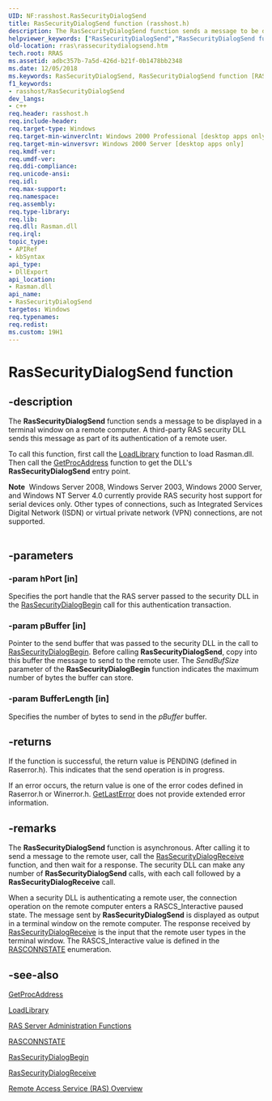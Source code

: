 ```yaml
---
UID: NF:rasshost.RasSecurityDialogSend
title: RasSecurityDialogSend function (rasshost.h)
description: The RasSecurityDialogSend function sends a message to be displayed in a terminal window on a remote computer. A third-party RAS security DLL sends this message as part of its authentication of a remote user.
helpviewer_keywords: ["RasSecurityDialogSend","RasSecurityDialogSend function [RAS]","_ras_rassecuritydialogsend","rasshost/RasSecurityDialogSend","rras.rassecuritydialogsend"]
old-location: rras\rassecuritydialogsend.htm
tech.root: RRAS
ms.assetid: adbc357b-7a5d-426d-b21f-0b1478bb2348
ms.date: 12/05/2018
ms.keywords: RasSecurityDialogSend, RasSecurityDialogSend function [RAS], _ras_rassecuritydialogsend, rasshost/RasSecurityDialogSend, rras.rassecuritydialogsend
f1_keywords:
- rasshost/RasSecurityDialogSend
dev_langs:
- c++
req.header: rasshost.h
req.include-header: 
req.target-type: Windows
req.target-min-winverclnt: Windows 2000 Professional [desktop apps only]
req.target-min-winversvr: Windows 2000 Server [desktop apps only]
req.kmdf-ver: 
req.umdf-ver: 
req.ddi-compliance: 
req.unicode-ansi: 
req.idl: 
req.max-support: 
req.namespace: 
req.assembly: 
req.type-library: 
req.lib: 
req.dll: Rasman.dll
req.irql: 
topic_type:
- APIRef
- kbSyntax
api_type:
- DllExport
api_location:
- Rasman.dll
api_name:
- RasSecurityDialogSend
targetos: Windows
req.typenames: 
req.redist: 
ms.custom: 19H1
---
```


# RasSecurityDialogSend function


## -description


The 
<b>RasSecurityDialogSend</b> function sends a message to be displayed in a terminal window on a remote computer. A third-party RAS security DLL sends this message as part of its authentication of a remote user.

To call this function, first call the 
<a href="https://docs.microsoft.com/windows/desktop/api/libloaderapi/nf-libloaderapi-loadlibrarya">LoadLibrary</a> function to load Rasman.dll. Then call the 
<a href="https://docs.microsoft.com/windows/desktop/api/libloaderapi/nf-libloaderapi-getprocaddress">GetProcAddress</a> function to get the DLL's 
<b>RasSecurityDialogSend</b> entry point.
<div class="alert"><b>Note</b>  Windows Server 2008, 
  Windows Server 2003,
  Windows 2000 Server, and
  Windows NT Server 4.0 currently provide RAS security host support for serial devices only. Other types of connections, such as Integrated Services Digital Network (ISDN) or virtual private network (VPN) connections, are not supported.</div><div> </div>

## -parameters




### -param hPort [in]

Specifies the port handle that the RAS server passed to the security DLL in the 
<a href="https://docs.microsoft.com/windows/desktop/api/rasshost/nf-rasshost-rassecuritydialogbegin">RasSecurityDialogBegin</a> call for this authentication transaction.


### -param pBuffer [in]

Pointer to the send buffer that was passed to the security DLL in the call to 
<a href="https://docs.microsoft.com/windows/desktop/api/rasshost/nf-rasshost-rassecuritydialogbegin">RasSecurityDialogBegin</a>. Before calling 
<b>RasSecurityDialogSend</b>, copy into this buffer the message to send to the remote user. The <i>SendBufSize</i> parameter of the 
<b>RasSecurityDialogBegin</b> function indicates the maximum number of bytes the buffer can store.


### -param BufferLength [in]

Specifies the number of bytes to send in the <i>pBuffer</i> buffer.


## -returns



If the function is successful, the return value is PENDING (defined in Raserror.h). This indicates that the send operation is in progress.

If an error occurs, the return value is one of the error codes defined in Raserror.h or Winerror.h. 
<a href="https://docs.microsoft.com/windows/desktop/api/errhandlingapi/nf-errhandlingapi-getlasterror">GetLastError</a> does not provide extended error information.




## -remarks



The 
<b>RasSecurityDialogSend</b> function is asynchronous. After calling it to send a message to the remote user, call the 
<a href="https://docs.microsoft.com/windows/desktop/api/rasshost/nf-rasshost-rassecuritydialogreceive">RasSecurityDialogReceive</a> function, and then wait for a response. The security DLL can make any number of 
<b>RasSecurityDialogSend</b> calls, with each call followed by a 
<b>RasSecurityDialogReceive</b> call.

When a security DLL is authenticating a remote user, the connection operation on the remote computer enters a RASCS_Interactive paused state. The message sent by 
<b>RasSecurityDialogSend</b> is displayed as output in a terminal window on the remote computer. The response received by 
<a href="https://docs.microsoft.com/windows/desktop/api/rasshost/nf-rasshost-rassecuritydialogreceive">RasSecurityDialogReceive</a> is the input that the remote user types in the terminal window. The RASCS_Interactive value is defined in the 
<a href="https://docs.microsoft.com/previous-versions/windows/desktop/legacy/aa376727(v=vs.85)">RASCONNSTATE</a> enumeration.




## -see-also




<a href="https://docs.microsoft.com/windows/desktop/api/libloaderapi/nf-libloaderapi-getprocaddress">GetProcAddress</a>



<a href="https://docs.microsoft.com/windows/desktop/api/libloaderapi/nf-libloaderapi-loadlibrarya">LoadLibrary</a>



<a href="https://docs.microsoft.com/windows/desktop/RRAS/ras-server-administration-functions">RAS Server Administration Functions</a>



<a href="https://docs.microsoft.com/previous-versions/windows/desktop/legacy/aa376727(v=vs.85)">RASCONNSTATE</a>



<a href="https://docs.microsoft.com/windows/desktop/api/rasshost/nf-rasshost-rassecuritydialogbegin">RasSecurityDialogBegin</a>



<a href="https://docs.microsoft.com/windows/desktop/api/rasshost/nf-rasshost-rassecuritydialogreceive">RasSecurityDialogReceive</a>



<a href="https://docs.microsoft.com/windows/desktop/RRAS/about-remote-access-service">Remote Access Service (RAS) Overview</a>
 

 

